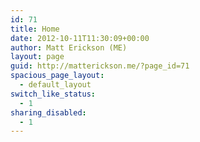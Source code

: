 ```yaml
---
id: 71
title: Home
date: 2012-10-11T11:30:09+00:00
author: Matt Erickson (ME)
layout: page
guid: http://matterickson.me/?page_id=71
spacious_page_layout:
  - default_layout
switch_like_status:
  - 1
sharing_disabled:
  - 1
---
```

